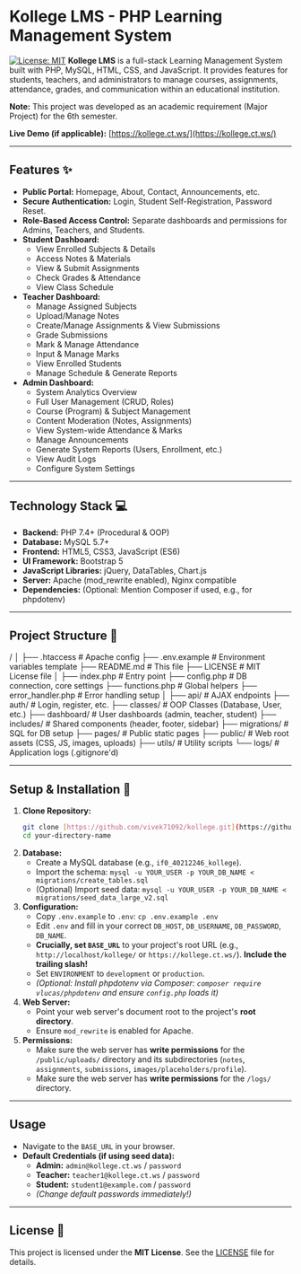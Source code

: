 # Kollege LMS - PHP Learning Management System

[![License: MIT](https://img.shields.io/badge/License-MIT-yellow.svg)](https://opensource.org/licenses/MIT) **Kollege LMS** is a full-stack Learning Management System built with PHP, MySQL, HTML, CSS, and JavaScript. It provides features for students, teachers, and administrators to manage courses, assignments, attendance, grades, and communication within an educational institution.

**Note:** This project was developed as an academic requirement (Major Project) for the 6th semester.

**Live Demo (if applicable):** [https://kollege.ct.ws/](https://kollege.ct.ws/)

---

## Features ✨

* **Public Portal:** Homepage, About, Contact, Announcements, etc.
* **Secure Authentication:** Login, Student Self-Registration, Password Reset.
* **Role-Based Access Control:** Separate dashboards and permissions for Admins, Teachers, and Students.
* **Student Dashboard:**
    * View Enrolled Subjects & Details
    * Access Notes & Materials
    * View & Submit Assignments
    * Check Grades & Attendance
    * View Class Schedule
* **Teacher Dashboard:**
    * Manage Assigned Subjects
    * Upload/Manage Notes
    * Create/Manage Assignments & View Submissions
    * Grade Submissions
    * Mark & Manage Attendance
    * Input & Manage Marks
    * View Enrolled Students
    * Manage Schedule & Generate Reports
* **Admin Dashboard:**
    * System Analytics Overview
    * Full User Management (CRUD, Roles)
    * Course (Program) & Subject Management
    * Content Moderation (Notes, Assignments)
    * View System-wide Attendance & Marks
    * Manage Announcements
    * Generate System Reports (Users, Enrollment, etc.)
    * View Audit Logs
    * Configure System Settings

---

## Technology Stack 💻

* **Backend:** PHP 7.4+ (Procedural & OOP)
* **Database:** MySQL 5.7+
* **Frontend:** HTML5, CSS3, JavaScript (ES6)
* **UI Framework:** Bootstrap 5
* **JavaScript Libraries:** jQuery, DataTables, Chart.js
* **Server:** Apache (mod_rewrite enabled), Nginx compatible
* **Dependencies:** (Optional: Mention Composer if used, e.g., for phpdotenv)

---

## Project Structure 📁


/ │ ├── .htaccess # Apache config ├── .env.example # Environment variables template ├── README.md # This file ├── LICENSE # MIT License file │ ├── index.php # Entry point ├── config.php # DB connection, core settings ├── functions.php # Global helpers ├── error_handler.php # Error handling setup │ ├── api/ # AJAX endpoints ├── auth/ # Login, register, etc. ├── classes/ # OOP Classes (Database, User, etc.) ├── dashboard/ # User dashboards (admin, teacher, student) ├── includes/ # Shared components (header, footer, sidebar) ├── migrations/ # SQL for DB setup ├── pages/ # Public static pages ├── public/ # Web root assets (CSS, JS, images, uploads) ├── utils/ # Utility scripts └── logs/ # Application logs (.gitignore'd)

---

## Setup & Installation 🚀

1.  **Clone Repository:**
    ```bash
    git clone [https://github.com/vivek71092/kollege.git](https://github.com/vivek71092/kollege.git) your-directory-name
    cd your-directory-name
    ```
2.  **Database:**
    * Create a MySQL database (e.g., `if0_40212246_kollege`).
    * Import the schema: `mysql -u YOUR_USER -p YOUR_DB_NAME < migrations/create_tables.sql`
    * (Optional) Import seed data: `mysql -u YOUR_USER -p YOUR_DB_NAME < migrations/seed_data_large_v2.sql`
3.  **Configuration:**
    * Copy `.env.example` to `.env`: `cp .env.example .env`
    * Edit `.env` and fill in your correct `DB_HOST`, `DB_USERNAME`, `DB_PASSWORD`, `DB_NAME`.
    * **Crucially, set `BASE_URL`** to your project's root URL (e.g., `http://localhost/kollege/` or `https://kollege.ct.ws/`). **Include the trailing slash!**
    * Set `ENVIRONMENT` to `development` or `production`.
    * *(Optional: Install phpdotenv via Composer: `composer require vlucas/phpdotenv` and ensure `config.php` loads it)*
4.  **Web Server:**
    * Point your web server's document root to the project's **root directory**.
    * Ensure `mod_rewrite` is enabled for Apache.
5.  **Permissions:**
    * Make sure the web server has **write permissions** for the `/public/uploads/` directory and its subdirectories (`notes`, `assignments`, `submissions`, `images/placeholders/profile`).
    * Make sure the web server has **write permissions** for the `/logs/` directory.

---

## Usage

* Navigate to the `BASE_URL` in your browser.
* **Default Credentials (if using seed data):**
    * **Admin:** `admin@kollege.ct.ws` / `password`
    * **Teacher:** `teacher1@kollege.ct.ws` / `password`
    * **Student:** `student1@example.com` / `password`
    * *(Change default passwords immediately!)*

---

## License 📄

This project is licensed under the **MIT License**. See the [LICENSE](LICENSE) file for details.
